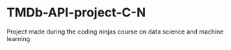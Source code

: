 # TMDb-API-project-C-N
Project made during the coding ninjas course on data science and machine learning
